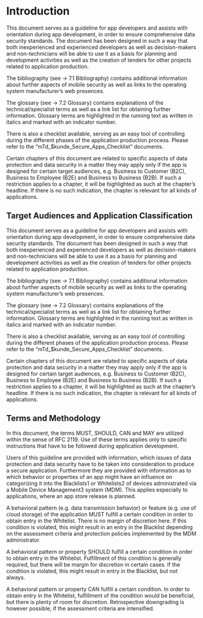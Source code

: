 # Introduction

This document serves as a guideline for app developers and assists with orientation during app development, in order to ensure comprehensive data security standards.
The document has been designed in such a way that both inexperienced and experienced developers as well as decision-makers and non-technicians will be able to use it as a basis for planning and development activities as well as the creation of tenders for other projects related to application production.

The bibliography (see → 7.1 Bibliography) contains additional information about further aspects of mobile security as well as links to the operating system manufacturer’s web presences.

The glossary (see → 7.2 Glossary) contains explanations of the technical/specialist terms as well as a link list for obtaining further information.
Glossary terms are highlighted in the running text as written in italics and marked with an indicator number.

There is also a checklist available, serving as an easy tool of controlling during the different phases of the application production process.
Please refer to the “mTd_$kunde_Secure_Apps_Checklist” documents.

Certain chapters of this document are related to specific aspects of data protection and data security in a matter they may apply only if the app is designed for  certain target audiences, e.g. Business to Customer (B2C), Business to Employee (B2E) and Business to Business (B2B).
If such a restriction applies to a chapter, it will be highlighted as such at the chapter’s headline.
If there is no such indication, the chapter is relevant for all kinds of applications.

## Target Audiences and Application Classification

This document serves as a guideline for app developers and assists with orientation during app development, in order to ensure comprehensive data security standards.
The document has been designed in such a way that both inexperienced and experienced developers as well as decision-makers and non-technicians will be able to use it as a basis for planning and development activities as well as the creation of tenders for other projects related to application production.

The bibliography (see → 7.1 Bibliography) contains additional information about further aspects of mobile security as well as links to the operating system manufacturer’s web presences.

The glossary (see → 7.2 Glossary) contains explanations of the technical/specialist terms as well as a link list for obtaining further information.
Glossary terms are highlighted in the running text as written in italics and marked with an indicator number.

There is also a checklist available, serving as an easy tool of controlling during the different phases of the application production process.
Please refer to the “mTd_$kunde_Secure_Apps_Checklist” documents.

Certain chapters of this document are related to specific aspects of data protection and data security in a matter they may apply only if the app is designed for  certain target audiences, e.g. Business to Customer (B2C), Business to Employee (B2E) and Business to Business (B2B).
If such a restriction applies to a chapter, it will be highlighted as such at the chapter’s headline.
If there is no such indication, the chapter is relevant for all kinds of applications.

## Terms and Methodology

In this document, the terms MUST, SHOULD, CAN and MAY are utilized within the sense of RFC 2119.
Use of these terms applies only to specific instructions that have to be followed during application development.

Users of this guideline are provided with information, which issues of data protection and data security have to be taken into consideration to produce a secure application.
Furthermore they are provided with information as to which behavior or properties of an app might have an influence on categorizing it into the Blacklists1 or Whitelists2 of devices administrated via a Mobile Device Management3 system (MDM).
This applies especially to applications, where an app store release is planned.

A behavioral pattern (e.g. data transmission behavior) or feature (e.g. use of cloud storage) of the application MUST fulfill a certain condition in order to obtain entry in the Whitelist.
There is no margin of discretion here.
If this condition is violated, this might result in an entry in the Blacklist depending on the assessment criteria and protection policies implemented by the MDM administrator.

A behavioral pattern or property SHOULD fulfill a certain condition in order to obtain entry in the Whitelist.
Fulfillment of this condition is generally required, but there will be margin for discretion in certain cases.
If the condition is violated, this might result in entry in the Blacklist, but not always.

A behavioral pattern or property CAN fulfill a certain condition.
In order to obtain entry in the Whitelist, fulfillment of the condition would be beneficial, but there is plenty of room for discretion.
Retrospective downgrading is however possible, if the assessment criteria are intensified.
